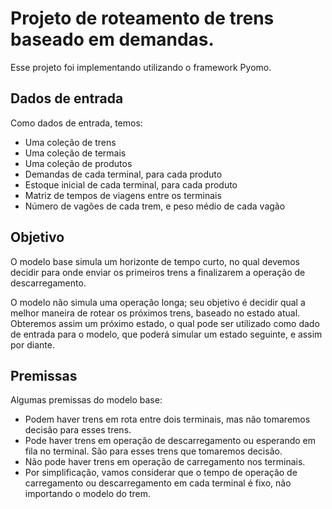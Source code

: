 # Projeto de roteamento de trens baseado em demandas.
Esse projeto foi implementando utilizando o framework Pyomo.

## Dados de entrada
Como dados de entrada, temos:
* Uma coleção de trens
* Uma coleção de termais
* Uma coleção de produtos
* Demandas de cada terminal, para cada produto
* Estoque inicial de cada terminal, para cada produto
* Matriz de tempos de viagens entre os terminais
* Número de vagões de cada trem, e peso médio de cada vagão

## Objetivo
O modelo base simula um horizonte de tempo curto, no qual
devemos decidir para onde enviar os primeiros trens a finalizarem a
operação de descarregamento.

O modelo não simula uma operação longa; seu objetivo é decidir qual
a melhor maneira de rotear os próximos trens, baseado no estado
atual.
Obteremos assim um próximo estado, o qual pode ser utilizado como
dado de entrada para o modelo, que poderá simular um estado
seguinte, e assim por diante.

## Premissas
Algumas premissas do modelo base:
* Podem haver trens em rota entre dois terminais, mas não
tomaremos decisão para esses trens.
* Pode haver trens em operação de descarregamento ou
esperando em fila no terminal. São para esses trens que
tomaremos decisão.
* Não pode haver trens em operação de carregamento nos
terminais.
* Por simplificação, vamos considerar que o tempo de operação
de carregamento ou descarregamento em cada terminal é fixo,
não importando o modelo do trem.